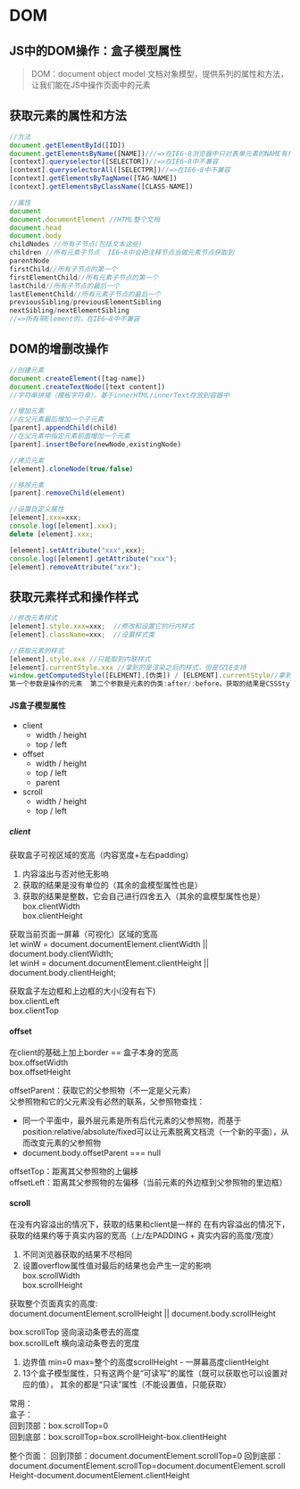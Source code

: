 # DOM
## JS中的DOM操作：盒子模型属性
> DOM：document object model 文档对象模型，提供系列的属性和方法，让我们能在JS中操作页面中的元素

## 获取元素的属性和方法
```javascript
//方法
document.getElementById([ID])
document.getElementsByName([NAME])///=>在IE6-8浏览器中只对表单元素的NAME有作用
[context].queryselector([SELECTOR])//=>在IE6~8中不兼容
[context].queryselectorAll([SELECTPR])//=>在IE6~8中不兼容
[context].getElementsByTagName([TAG-NAME])
[context].getElementsByClassName([CLASS-NAME])

//属性
document
document.documentElement //HTML整个文档
document.head
document.body
childNodes //所有子节点(包括文本这些)
children //所有元素子节点  IE6~8中会把注释节点当做元素节点获取到
parentNode
firstChild//所有子节点的第一个
firstElementChild//所有元素子节点的第一个
lastChild//所有子节点的最后一个
lastElementChild//所有元素子节点的最后一个
previousSibling/previousElementSibling
nextSibling/nextElementSibling
//=>所有带Element的，在IE6~8中不兼容
```
## DOM的增删改操作
```javascript
//创建元素
document.createElement([tag-name])
document.createTextNode([text content])
//字符串拼接（模板字符串），基于innerHTML/innerText存放到容器中

//增加元素
//在父元素最后增加一个子元素
[parent].appendChild(child)
//在父元素中指定元素前面增加一个元素
[parent].insertBefore(newNode,existingNode)

//拷贝元素
[element].cloneNode(true/false)

//移除元素
[parent].removeChild(element)

//设置自定义属性
[element].xxx=xxx;
console.log([element].xxx);
delete [element].xxx;

[element].setAttribute("xxx",xxx);
console.log([element].getAttribute("xxx");
[element].removeAttribute("xxx");
```
## 获取元素样式和操作样式
```javaScript
//修改元素样式
[element].style.xxx=xxx;  //修改和设置它的行内样式
[element].className=xxx;  //设置样式类

//获取元素的样式
[element].style.xxx //只能取到内联样式
[element].currentStyle.xxx //拿到的是渲染之后的样式，但是仅IE支持
window.getComputedStyle([ELEMENT],[伪类]) / [ELEMENT].currentStyle//拿到的是渲染后的样式，通用性好
第一个参数是操作的元素  第二个参数是元素的伪类:after/:before。获取的结果是CSSStyleDeclaration这个类的实例（对象），包含了当前元素所有的样式信息
```
#### JS盒子模型属性
 - client
   - width / height
   - top / left
 - offset
   - width / height
   - top / left
   - parent
 - scroll
   - width / height
   - top / left

##### client
获取盒子可视区域的宽高（内容宽度+左右padding）  
1. 内容溢出与否对他无影响
2. 获取的结果是没有单位的（其余的盒模型属性也是）
3. 获取的结果是整数，它会自己进行四舍五入（其余的盒模型属性也是）  
box.clientWidth  
box.clientHeight

获取当前页面一屏幕（可视化）区域的宽高  
let winW = document.documentElement.clientWidth || document.body.clientWidth;  
let winH = document.documentElement.clientHeight || document.body.clientHeight;

获取盒子左边框和上边框的大小(没有右下)  
box.clientLeft  
box.clientTop

#### offset
在client的基础上加上border == 盒子本身的宽高  
box.offsetWidth  
box.offsetHeight

offsetParent：获取它的父参照物（不一定是父元素）  
父参照物和它的父元素没有必然的联系，父参照物查找：  
- 同一个平面中，最外层元素是所有后代元素的父参照物，而基于position:relative/absolute/fixed可以让元素脱离文档流（一个新的平面），从而改变元素的父参照物
- document.body.offsetParent === null

offsetTop：距离其父参照物的上偏移  
offsetLeft：距离其父参照物的左偏移（当前元素的外边框到父参照物的里边框）

#### scroll
在没有内容溢出的情况下，获取的结果和client是一样的
在有内容溢出的情况下，获取的结果约等于真实内容的宽高（上/左PADDING + 真实内容的高度/宽度）
1. 不同浏览器获取的结果不尽相同
2. 设置overflow属性值对最后的结果也会产生一定的影响  
box.scrollWidth  
box.scrollHeight

获取整个页面真实的高度:  
document.documentElement.scrollHeight || document.body.scrollHeight

box.scrollTop  竖向滚动条卷去的高度  
box.scrollLeft  横向滚动条卷去的宽度

1. 边界值  min=0 max=整个的高度scrollHeight - 一屏幕高度clientHeight
2. 13个盒子模型属性，只有这两个是“可读写”的属性（既可以获取也可以设置对应的值），
其余的都是“只读”属性（不能设置值，只能获取）

常用：  
盒子：    
回到顶部：box.scrollTop=0  
回到底部：box.scrollTop=box.scrollHeight-box.clientHeight

整个页面：
回到顶部：document.documentElement.scrollTop=0
回到底部：document.documentElement.scrollTop=document.documentElement.scrollHeight-document.documentElement.clientHeight


